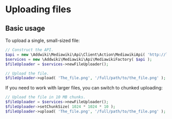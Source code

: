 # Uploading files

## Basic usage

To upload a single, small-sized file:

```php
// Construct the API.
$api = new \Addwiki\Mediawiki\Api\Client\Action\MediawikiApi( 'http://localhost/w/api.php' );
$services = new \Addwiki\Mediawiki\Api\MediawikiFactory( $api );
$fileUploader = $services->newFileUploader();

// Upload the file.
$fileUploader->upload( 'The_file.png', '/full/path/to/the_file.png' );
```

If you need to work with larger files, you can switch to chunked uploading:

```php
// Upload the file in 10 MB chunks.
$fileUploader = $services->newFileUploader();
$fileUploader->setChunkSize( 1024 * 1024 * 10 );
$fileUploader->upload( 'The_file.png', '/full/path/to/the_file.png' );
```

